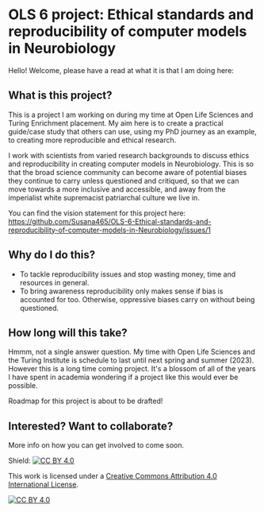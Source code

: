 # OLS 6 project: Ethical standards and reproducibility of computer models in Neurobiology

Hello! Welcome, please have a read at what it is that I am doing here:

## What is this project?

This is a project I am working on during my time at Open Life Sciences and Turing Enrichment placement.
My aim here is to create a practical guide/case study that others can use, using my PhD journey as an example, to creating more reproducible and ethical research.

I work with scientists from varied research backgrounds to discuss ethics and reproducibility in creating computer models in Neurobiology. This is so that the broad science community can become aware of potential biases they continue to carry unless questioned and critiqued, so that we can move towards a more inclusive and accessible, and away from the imperialist white supremacist patriarchal culture we live in.

You can find the vision statement for this project here: https://github.com/Susana465/OLS-6-Ethical-standards-and-reproducibility-of-computer-models-in-Neurobiology/issues/1

## Why do I do this?
 - To tackle reproducibility issues and stop wasting money, time and resources in general.
 - To bring awareness reproducibility only makes sense if bias is accounted for too. Otherwise, oppressive biases carry on without being questioned.

## How long will this take?
Hmmm, not a single answer question. My time with Open Life Sciences and the Turing Institute is schedule to last until next spring and summer (2023). However this is a long time coming project. It's a blossom of all of the years I have spent in academia wondering if a project like this would ever be possible.

Roadmap for this project is about to be drafted!

## Interested? Want to collaborate? 
More info on how you can get involved to come soon.

Shield: [![CC BY 4.0][cc-by-shield]][cc-by]

This work is licensed under a
[Creative Commons Attribution 4.0 International License][cc-by].

[![CC BY 4.0][cc-by-image]][cc-by]

[cc-by]: http://creativecommons.org/licenses/by/4.0/
[cc-by-image]: https://i.creativecommons.org/l/by/4.0/88x31.png
[cc-by-shield]: https://img.shields.io/badge/License-CC%20BY%204.0-lightgrey.svg
